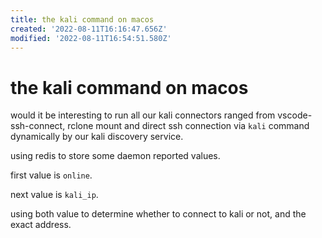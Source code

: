 ```yaml
---
title: the kali command on macos
created: '2022-08-11T16:16:47.656Z'
modified: '2022-08-11T16:54:51.580Z'
---
```


# the kali command on macos

would it be interesting to run all our kali connectors ranged from vscode-ssh-connect, rclone mount and direct ssh connection via `kali` command dynamically by our kali discovery service.

using redis to store some daemon reported values.

first value is `online`.

next value is `kali_ip`.

using both value to determine whether to connect to kali or not, and the exact address.

